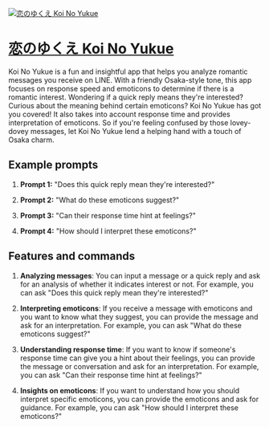 [![恋のゆくえ Koi No Yukue](https://files.oaiusercontent.com/file-S0qpJpHDyk2ylTQWT2rluTRc?se=2123-10-19T06%3A56%3A12Z&sp=r&sv=2021-08-06&sr=b&rscc=max-age%3D31536000%2C%20immutable&rscd=attachment%3B%20filename%3Da89a6ef4-1c60-41bf-8fbc-e12e5042a8cc.png&sig=IGkR/OoDUN4dLaQq2JAn6257b2zYzhR5j6zzy3N76ZA%3D)](https://chat.openai.com/g/g-BG98dx6ol-lian-noyukue-koi-no-yukue)

# [恋のゆくえ Koi No Yukue](https://chat.openai.com/g/g-BG98dx6ol-lian-noyukue-koi-no-yukue)

Koi No Yukue is a fun and insightful app that helps you analyze romantic messages you receive on LINE. With a friendly Osaka-style tone, this app focuses on response speed and emoticons to determine if there is a romantic interest. Wondering if a quick reply means they're interested? Curious about the meaning behind certain emoticons? Koi No Yukue has got you covered! It also takes into account response time and provides interpretation of emoticons. So if you're feeling confused by those lovey-dovey messages, let Koi No Yukue lend a helping hand with a touch of Osaka charm.

## Example prompts

1. **Prompt 1:** "Does this quick reply mean they're interested?"

2. **Prompt 2:** "What do these emoticons suggest?"

3. **Prompt 3:** "Can their response time hint at feelings?"

4. **Prompt 4:** "How should I interpret these emoticons?"

## Features and commands

1. **Analyzing messages**: You can input a message or a quick reply and ask for an analysis of whether it indicates interest or not. For example, you can ask "Does this quick reply mean they're interested?"

2. **Interpreting emoticons**: If you receive a message with emoticons and you want to know what they suggest, you can provide the message and ask for an interpretation. For example, you can ask "What do these emoticons suggest?"

3. **Understanding response time**: If you want to know if someone's response time can give you a hint about their feelings, you can provide the message or conversation and ask for an interpretation. For example, you can ask "Can their response time hint at feelings?"

4. **Insights on emoticons**: If you want to understand how you should interpret specific emoticons, you can provide the emoticons and ask for guidance. For example, you can ask "How should I interpret these emoticons?"